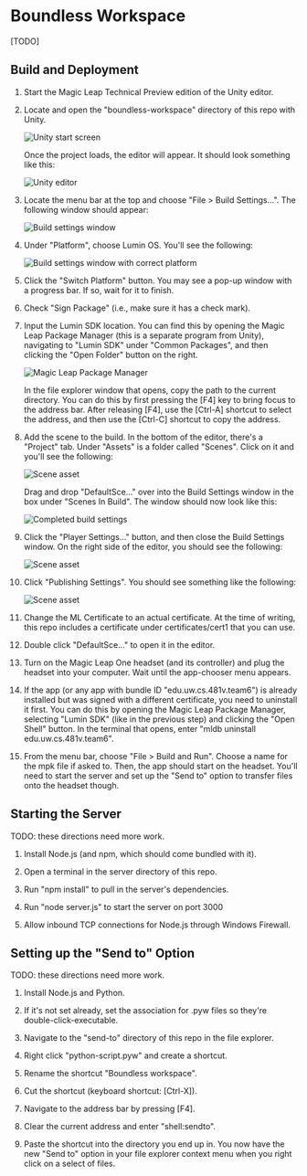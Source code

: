 # Boundless Workspace

[TODO]

## Build and Deployment

1. Start the Magic Leap Technical Preview edition of the Unity editor.

2. Locate and open the "boundless-workspace" directory of this repo with Unity.

   ![Unity start screen](documentation/resources/unity-start-screen.png)

   Once the project loads, the editor will appear. It should look something like this:

   ![Unity editor](documentation/resources/unity-editor.png)

3. Locate the menu bar at the top and choose "File > Build Settings...". The following window should appear:

   ![Build settings window](documentation/resources/build-settings-initial.png)

4. Under "Platform", choose Lumin OS. You'll see the following:

   ![Build settings window with correct platform](documentation/resources/build-settings-platform-changed.png)

5. Click the "Switch Platform" button. You may see a pop-up window with a progress bar. If so, wait for it to finish.

6. Check "Sign Package" (i.e., make sure it has a check mark).

7. Input the Lumin SDK location. You can find this by opening the Magic Leap Package Manager (this is a separate program from Unity), navigating to "Lumin SDK" under "Common Packages", and then clicking the "Open Folder" button on the right.

    ![Magic Leap Package Manager](documentation/resources/sdk-location.png)

    In the file explorer window that opens, copy the path to the current directory. You can do this by first pressing the [F4] key to bring focus to the address bar. After releasing [F4], use the [Ctrl-A] shortcut to select the address, and then use the [Ctrl-C] shortcut to copy the address.

8. Add the scene to the build. In the bottom of the editor, there's a "Project" tab. Under "Assets" is a folder called "Scenes". Click on it and you'll see the following:

    ![Scene asset](documentation/resources/scene-asset.png)

    Drag and drop "DefaultSce..." over into the Build Settings window in the box under "Scenes In Build". The window should now look like this:

    ![Completed build settings](documentation/resources/build-settings-complete.png)

9. Click the "Player Settings..." button, and then close the Build Settings window. On the right side of the editor, you should see the following:

    ![Scene asset](documentation/resources/player-settings.png)

10. Click "Publishing Settings". You should see something like the following:

    ![Scene asset](documentation/resources/publishing-settings.png)

11. Change the ML Certificate to an actual certificate. At the time of writing, this repo includes a certificate under certificates/cert1 that you can use.

12. Double click "DefaultSce..." to open it in the editor.

13. Turn on the Magic Leap One headset (and its controller) and plug the headset into your computer. Wait until the app-chooser menu appears.

14. If the app (or any app with bundle ID "edu.uw.cs.481v.team6") is already installed but was signed with a different certificate, you need to uninstall it first. You can do this by opening the Magic Leap Package Manager, selecting "Lumin SDK" (like in the previous step) and clicking the "Open Shell" button. In the terminal that opens, enter "mldb uninstall edu.uw.cs.481v.team6".

15. From the menu bar, choose "File > Build and Run". Choose a name for the mpk file if asked to. Then, the app should start on the headset. You'll need to start the server and set up the "Send to" option to transfer files onto the headset though.

## Starting the Server

TODO: these directions need more work.

1. Install Node.js (and npm, which should come bundled with it).

2. Open a terminal in the server directory of this repo.

3. Run "npm install" to pull in the server's dependencies.

4. Run "node server.js" to start the server on port 3000

5. Allow inbound TCP connections for Node.js through Windows Firewall.

## Setting up the "Send to" Option

TODO: these directions need more work.

1. Install Node.js and Python.

2. If it's not set already, set the association for .pyw files so they're double-click-executable.

3. Navigate to the "send-to" directory of this repo in the file explorer.

4. Right click "python-script.pyw" and create a shortcut.

5. Rename the shortcut "Boundless workspace".

6. Cut the shortcut (keyboard shortcut: [Ctrl-X]).

7. Navigate to the address bar by pressing [F4].

8. Clear the current address and enter "shell:sendto".

9. Paste the shortcut into the directory you end up in. You now have the new "Send to" option in your file explorer context menu when you right click on a select of files.
